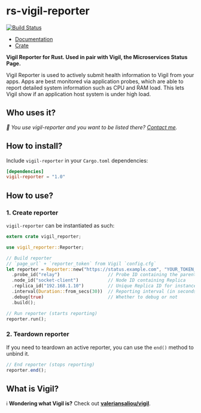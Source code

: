 # rs-vigil-reporter

[![Build Status](https://img.shields.io/travis/valeriansaliou/rs-vigil-reporter/master.svg)](https://travis-ci.org/valeriansaliou/rs-vigil-reporter)

* [Documentation](https://docs.rs/crate/vigil-reporter)
* [Crate](https://crates.io/crates/vigil-reporter)

**Vigil Reporter for Rust. Used in pair with Vigil, the Microservices Status Page.**

Vigil Reporter is used to actively submit health information to Vigil from your apps. Apps are best monitored via application probes, which are able to report detailed system information such as CPU and RAM load. This lets Vigil show if an application host system is under high load.

## Who uses it?

_👋 You use vigil-reporter and you want to be listed there? [Contact me](https://valeriansaliou.name/)._

## How to install?

Include `vigil-reporter` in your `Cargo.toml` dependencies:

```toml
[dependencies]
vigil-reporter = "1.0"
```

## How to use?

### 1. Create reporter

`vigil-reporter` can be instantiated as such:

```rust
extern crate vigil_reporter;

use vigil_reporter::Reporter;

// Build reporter
// `page_url` + `reporter_token` from Vigil `config.cfg`
let reporter = Reporter::new("https://status.example.com", "YOUR_TOKEN_SECRET")
  .probe_id("relay")                  // Probe ID containing the parent Node for Replica
  .node_id("socket-client")           // Node ID containing Replica
  .replica_id("192.168.1.10")         // Unique Replica ID for instance (ie. your IP on the LAN)
  .interval(Duration::from_secs(30))  // Reporting interval (in seconds; defaults to 30 seconds if not set)
  .debug(true)                        // Whether to debug or not
  .build();

// Run reporter (starts reporting)
reporter.run();
```

### 2. Teardown reporter

If you need to teardown an active reporter, you can use the `end()` method to unbind it.

```javascript
// End reporter (stops reporting)
reporter.end();
```

## What is Vigil?

ℹ️ **Wondering what Vigil is?** Check out **[valeriansaliou/vigil](https://github.com/valeriansaliou/vigil)**.
